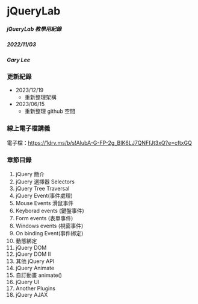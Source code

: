 # jQueryLab

##### jQueryLab 教學用紀錄

##### 2022/11/03

##### Gary Lee

### 更新紀錄

- 2023/12/19
  - 重新整理架構
- 2023/06/15
  - 重新整理 github 空間

### 線上電子檔講義

電子檔：https://1drv.ms/b/s!AlubA-G-FP-2g_BIK6LJ7QNFfJt3xQ?e=cftxGQ

### 章節目錄

1. jQuery 簡介
2. jQuery 選擇器 Selectors
3. jQuery Tree Traversal
4. jQuery Event(事件處理)
5. Mouse Events 滑鼠事件
6. Keyborad events (鍵盤事件)
7. Form events (表單事件)
8. Windows events (視窗事件)
9. On binding Event(事件綁定)
10. 動態綁定
11. jQuery DOM
12. jQuery DOM II
13. 其他 jQuery API
14. jQuery Animate
15. 自訂動畫 animate()
16. jQuery UI
17. Another Plugins
18. jQuery AJAX

